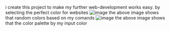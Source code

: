 i create this project to make my further web-development works easy.
by selecting the perfect color for websites 
![image](https://github.com/user-attachments/assets/2e381f15-03de-48e7-85e9-775a34c35371)
the above image shows that random colors based on my comands 
![image](https://github.com/user-attachments/assets/09c883d3-c33a-4f38-a337-7bb5ac320f71)
the above image shows that the color palette by  my input color 

